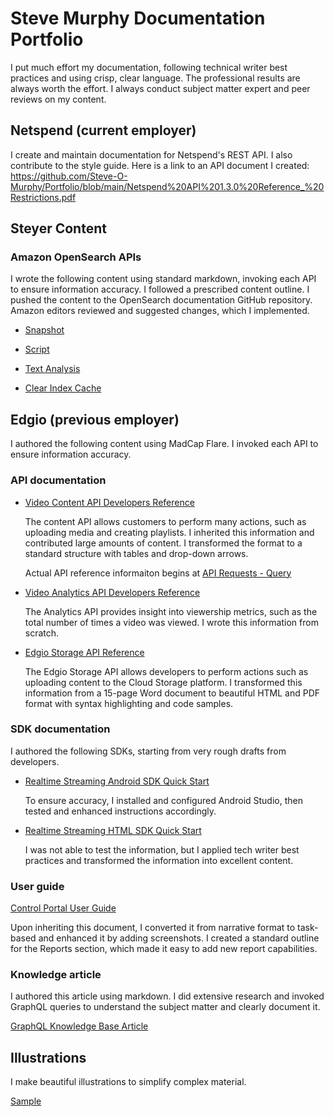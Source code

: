 # Steve Murphy Documentation Portfolio

I put much effort my documentation, following technical writer best practices and using crisp, clear language. The professional results are always worth the effort. I always conduct subject matter expert and peer reviews on my content.

## Netspend (current employer)
I create and maintain documentation for Netspend's REST API. I also contribute to the style guide. Here is a link to an API document I created: https://github.com/Steve-O-Murphy/Portfolio/blob/main/Netspend%20API%201.3.0%20Reference_%20Restrictions.pdf

## Steyer Content 

### Amazon OpenSearch APIs

I wrote the following content using standard markdown, invoking each API to ensure information accuracy. I followed a prescribed content outline. I pushed the content to the OpenSearch documentation GitHub repository. Amazon editors reviewed and suggested changes, which I implemented.

* [Snapshot](https://opensearch.org/docs/latest/api-reference/snapshots/index/)

* [Script](https://opensearch.org/docs/latest/api-reference/script-apis/index/)

* [Text Analysis](https://opensearch.org/docs/latest/api-reference/analyze-apis/index/)

* [Clear Index Cache](https://opensearch.org/docs/latest/api-reference/index-apis/clear-index-cache/)

## Edgio (previous employer)

I authored the following content using MadCap Flare. I invoked each API to ensure information accuracy. 

### API documentation

* [Video Content API Developers Reference](https://support.limelight.com/public/video/en/Default.htm#Video/Video%20-%20Platform/Guide/content_api.htm)

    The content API allows customers to perform many actions, such as uploading media and creating playlists. I inherited this information and contributed large amounts of content. I transformed the format to a standard structure with tables and drop-down arrows.

    Actual API reference informaiton begins at [API Requests - Query](https://support.limelight.com/public/video/en/Default.htm#Video/Video%20-%20Platform/Guide/content_api.htm#3.0)

* [Video Analytics API Developers Reference](https://support.limelight.com/public/video/en/Default.htm#Video/Video%20-%20Platform/Guide/analytics_api.htm)

    The Analytics API provides insight into viewership metrics, such as the total number of times a video was viewed. I wrote this information from scratch.

* [Edgio Storage API Reference](https://support.limelight.com/public/en/Default.htm#Storage/API%20Reference%20Guide/API%20Reference_Public.htm)

    The Edgio Storage API allows developers to perform actions such as uploading content to the Cloud Storage platform. I transformed this information from a 15-page Word document to beautiful HTML and PDF format with syntax highlighting and code samples.

### SDK documentation

I authored the following SDKs, starting from very rough drafts from developers. 

* [Realtime Streaming Android SDK Quick Start](https://support.limelight.com/public/en/Default.htm#Video/Limelight%20Realtime%20Streaming%20v2/RTS%20SDK%20-%20Android.htm)

    To ensure accuracy, I installed and configured Android Studio, then tested and enhanced instructions accordingly.

* [Realtime Streaming HTML SDK Quick Start](https://support.limelight.com/public/en/Default.htm#Video/Limelight%20Realtime%20Streaming%20v2/RTS%20SDK%20-%20HTML.htm)

    I was not able to test the information, but I applied tech writer best practices and transformed the information into excellent content.

### User guide

[Control Portal User Guide](https://support.limelight.com/public/en/Content/Control/Control%20Portal%20-%20User%20Guide/User%20Guide%20Pages/Control%20Portal%20User%20Guide.htm?tocpath=Control%7CUser%20Guide%7C_____0)

Upon inheriting this document, I converted it from narrative format to task-based and enhanced it by adding screenshots. I created a standard outline for the Reports section, which made it easy to add new report capabilities.

### Knowledge article

I authored this article using markdown. I did extensive research and invoked GraphQL queries to understand the subject matter and clearly document it.

[GraphQL Knowledge Base Article](https://docs.layer0.co/guides/what_is_graphql)

## Illustrations

I make beautiful illustrations to simplify complex material.

[Sample](https://docs.layer0.co/guides/traffic_splitting)

